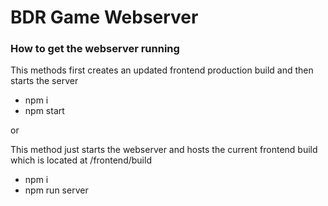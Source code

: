 # BDR Game Webserver

### How to get the webserver running

This methods first creates an updated frontend production build and then starts the server
- npm i
- npm start

or

This method just starts the webserver and hosts the current frontend build which is located at /frontend/build

- npm i
- npm run server